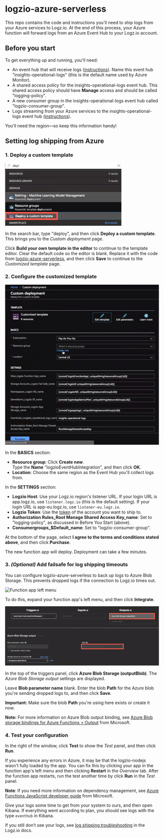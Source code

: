 # logzio-azure-serverless
This repo contains the code and instructions you'll need to ship logs from your Azure services to Logz.io.
At the end of this process, your Azure function will forward logs from an Azure Event Hub to your Logz.io account.

## Before you start

To get everything up and running, you'll need:

* An event hub that will receive logs
  ([instructions](https://docs.microsoft.com/en-us/azure/event-hubs/event-hubs-create)). Name this event hub "insights-operational-logs" (this is the default name used by Azure Monitor).
* A shared access policy for the insights-operational-logs event hub.
  This shared access policy should have **Manage** access and should be called "logging-policy".
* A new consumer group in the insights-operational-logs event hub called "logzio-consumer-group".
* Logs streaming from your Azure services to the insights-operational-logs event hub
  ([instructions](https://docs.microsoft.com/en-us/azure/monitoring-and-diagnostics/monitor-stream-monitoring-data-event-hubs)).

You'll need the region—so keep this information handy!

## Setting log shipping from Azure

### 1. Deploy a custom template

![Search menu](img/search-deploy-custom-template.png)

In the search bar, type "deploy", and then click **Deploy a custom template**.
This brings you to the _Custom deployment_ page.

Click **Build your own template in the editor** to continue to the template editor.
Clear the default code so the editor is blank.
Replace it with the code from [logzio-azure-serverless](https://raw.githubusercontent.com/logzio/logzio-azure-serverless/master/azuredeploy.json), and then click **Save** to continue to the _Customized template_ page.

### 2. Configure the customized template

![Customized template](img/customized-template-step-2.png)

In the **BASICS** section:
* **Resource group**: Click **Create new**. <br />
  Type the **Name** "logzioEventHubIntegration", and then click **OK**.
* **Location**: Choose the same region as the Event Hub you'll collect logs from.

In the **SETTINGS** section:
* **Logzio Host**: Use your Logz.io region's listener URL.
  If your login URL is app.logz.io, use `listener.logz.io` (this is the default setting).
  If your login URL is app-eu.logz.io, use `listener-eu.logz.io`.
* **Logzio Token**: Use the [token](https://app.logz.io/#/dashboard/settings/general) of the account you want to ship to.
* **Authorization Rules_Root Manage Shared Access Key_name**: Set to "logging-policy", as discussed in Before You Start (above).
* **Consumergroups_$Default_name**: Set to "logzio-consumer-group".

At the bottom of the page, select **I agree to the terms and conditions stated above**, and then click **Purchase**.

The new function app will deploy.
Deployment can take a few minutes.

### 3. _(Optional)_ Add failsafe for log shipping timeouts

You can configure logzio-azure-serverless to back up logs to Azure Blob Storage.
This prevents dropped logs if the connection to Logz.io times out.

![Function app left menu](img/function-app-menu-integrate.png)

To do this, expand your function app's left menu, and then click **Integrate**.

![New Blob output](img/azure-blob-storage-outputblob.png)

In the top of the triggers panel, click **Azure Blob Storage (outputBlob)**.
The _Azure Blob Storage output_ settings are displayed.

Leave **Blob parameter name** blank.
Enter the blob **Path** for the Azure blob you're sending dropped logs to, and then click **Save**.

**Important:** Make sure the blob **Path** you're using here exists or create it now.

**Note:** For more information on Azure Blob output binding, see [Azure Blob storage bindings for Azure Functions > Output](https://docs.microsoft.com/en-us/azure/azure-functions/functions-bindings-storage-blob#output) from Microsoft.

### 4. Test your configuration

In the right of the window, click **Test** to show the _Test_ panel, and then click **Run**.

If you experience any errors in Azure, it may be that the logzio-nodejs wasn't fully loaded by the app.
You can fix this by clicking your app in the function app's left menu and then clicking **Restart** in the _Overview_ tab.
After the function app restarts, run the test another time by click **Run** in the _Test_ panel.

**Note**: If you need more information on dependency management, see [Azure Functions JavaScript developer guide](https://docs.microsoft.com/en-us/azure/azure-functions/functions-reference-node#dependency-management) from Microsoft.

Give your logs some time to get from your system to ours, and then open Kibana.
If everything went according to plan, you should see logs with the type `eventhub` in Kibana.

If you still don’t see your logs, see [log shipping troubleshooting](https://docs.logz.io/user-guide/log-shipping/log-shipping-troubleshooting.html) in the Logz.io docs.
